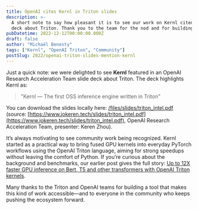 ```yaml
---
title: OpenAI cites Kernl in Triton slides
description: >-
  A short note to say how pleasant it is to see our work on Kernl cited in an OpenAI Research Acceleration Team slide
  deck about Triton. Thank you to the team for the nod and for building such an empowering tool.
pubDatetime: 2022-12-12T00:00:00.000Z
draft: false
author: "Michaël Benesty"
tags: ["Kernl", "OpenAI Triton", "Community"]
postSlug: 2022/openai-triton-slides-mention-kernl
---
```


Just a quick note: we were delighted to see **Kernl** featured in an OpenAI Research Acceleration Team slide deck about
Triton. The deck highlights Kernl as:

> "Kernl — The first OSS inference engine written in Triton"

You can download the slides locally here: [/files/slides/triton_intel.pdf](/files/slides/triton_intel.pdf)
(source: [https://www.jokeren.tech/slides/triton_intel.pdf](https://www.jokeren.tech/slides/triton_intel.pdf), OpenAI Research Acceleration Team, presenter: Keren Zhou).

<!-- more -->

It’s always motivating to see community work being recognized. Kernl started as a practical way to bring fused GPU
kernels into everyday PyTorch workflows using the OpenAI Triton language, aiming for strong speedups without leaving the
comfort of Python. If you’re curious about the background and benchmarks, our earlier post gives the full story:
[Up to 12X faster GPU inference on Bert, T5 and other transformers with OpenAI Triton kernels](../up-to-12X-faster-gpu-inference-on-bert-t5/index.md).

Many thanks to the Triton and OpenAI teams for building a tool that makes this kind of work accessible—and to everyone
in the community who keeps pushing the ecosystem forward.

